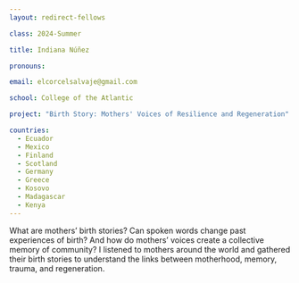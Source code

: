 ```yaml
---
layout: redirect-fellows

class: 2024-Summer

title: Indiana Núñez

pronouns: 

email: elcorcelsalvaje@gmail.com

school: College of the Atlantic

project: "Birth Story: Mothers' Voices of Resilience and Regeneration"

countries:
  - Ecuador
  - Mexico
  - Finland
  - Scotland
  - Germany
  - Greece
  - Kosovo
  - Madagascar
  - Kenya
---
```


What are mothers’ birth stories? Can spoken words change past experiences of birth? And how do mothers’ voices create a collective memory of community? I listened to mothers around the world and gathered their birth stories to understand the links between motherhood, memory, trauma, and regeneration.